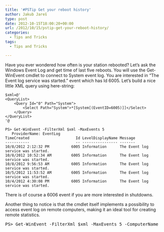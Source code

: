 ```yaml
---
title: '#PSTip Get your reboot history'
author: Jakub Jareš
type: post
date: 2012-10-15T18:00:20+00:00
url: /2012/10/15/pstip-get-your-reboot-history/
categories:
  - Tips and Tricks
tags:
  - Tips and Tricks

---
```

Have you ever wondered how often is your station rebooted? Let&#8217;s ask the Windows Event Log and get time of last five reboots. You will use the Get-WinEvent cmdlet to connect to System event log. You are interested in &#8220;The Event log service was started.&#8221; event which has Id 6005. Let&#8217;s build a nice little XML query using here-string:

```
$xml=@'
<QueryList>
	<Query Id="0" Path="System">
		<Select Path="System">*[System[(EventID=6005)]]</Select>
	</Query>
</QueryList>
'@

PS> Get-WinEvent -FilterXml $xml -MaxEvents 5
   ProviderName: EventLog
TimeCreated                     Id LevelDisplayName Message
-----------                     -- ---------------- -------
10/8/2012 2:12:32 PM          6005 Information      The Event log service was started.
10/8/2012 10:52:34 AM         6005 Information      The Event log service was started.
10/8/2012 9:56:53 AM          6005 Information      The Event log service was started.
10/5/2012 11:53:52 AM         6005 Information      The Event log service was started.
10/4/2012 4:30:08 PM          6005 Information      The Event log service was started.
```

There is of course a 6006 event if you are more interested in shutdowns.

Another thing to notice is that the cmdlet itself implements a possibility to access event log on remote computers, making it an ideal tool for creating remote statistics.

<pre class="brush: powershell; title: ; notranslate" title="">PS&gt; Get-WinEvent -FilterXml $xml -MaxEvents 5 -ComputerName Server01,Server02
</pre>